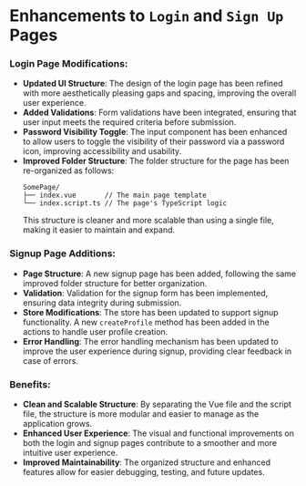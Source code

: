 # Enhancements to `Login` and `Sign Up` Pages

### Login Page Modifications:
- **Updated UI Structure**: The design of the login page has been refined with more aesthetically pleasing gaps and spacing, improving the overall user experience.
- **Added Validations**: Form validations have been integrated, ensuring that user input meets the required criteria before submission.
- **Password Visibility Toggle**: The input component has been enhanced to allow users to toggle the visibility of their password via a password icon, improving accessibility and usability.
- **Improved Folder Structure**: The folder structure for the page has been re-organized as follows:
  ```
  SomePage/
  ├── index.vue       // The main page template
  └── index.script.ts // The page's TypeScript logic
  ```
  This structure is cleaner and more scalable than using a single file, making it easier to maintain and expand.

### Signup Page Additions:
- **Page Structure**: A new signup page has been added, following the same improved folder structure for better organization.
- **Validation**: Validation for the signup form has been implemented, ensuring data integrity during submission.
- **Store Modifications**: The store has been updated to support signup functionality. A new `createProfile` method has been added in the actions to handle user profile creation.
- **Error Handling**: The error handling mechanism has been updated to improve the user experience during signup, providing clear feedback in case of errors.

### Benefits:
- **Clean and Scalable Structure**: By separating the Vue file and the script file, the structure is more modular and easier to manage as the application grows.
- **Enhanced User Experience**: The visual and functional improvements on both the login and signup pages contribute to a smoother and more intuitive user experience.
- **Improved Maintainability**: The organized structure and enhanced features allow for easier debugging, testing, and future updates.
